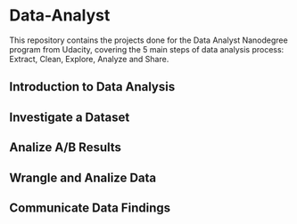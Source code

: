 # Data-Analyst
This repository contains the projects done for the Data Analyst Nanodegree program from Udacity, covering the 5 main steps of data analysis process: Extract, Clean, Explore, Analyze and Share.


## Introduction to Data Analysis

## Investigate a Dataset

## Analize A/B Results

## Wrangle and Analize Data

## Communicate Data Findings
